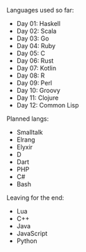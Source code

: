 Languages used so far:
- Day 01: Haskell
- Day 02: Scala
- Day 03: Go
- Day 04: Ruby
- Day 05: C
- Day 06: Rust
- Day 07: Kotlin
- Day 08: R
- Day 09: Perl
- Day 10: Groovy
- Day 11: Clojure
- Day 12: Common Lisp

Planned langs:
- Smalltalk
- Elrang
- Elyxir
- D
- Dart
- PHP
- C#
- Bash

Leaving for the end:
- Lua
- C++
- Java
- JavaScript
- Python
